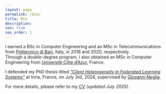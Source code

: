```yaml
---
layout: page
permalink: /bio/
title: Bio
description:
nav: true
nav_order: 1
---
```


I earned a BSc in Computer Engineering and an MSc in Telecommunications from [Politecnico di Bari](https://poliba.esse3.cineca.it/Guide/PaginaCorso.do?corso_id=10016), Italy, in 2018 and 2020, respectively.  
Through a double-degree program, I also obtained an MSc in Computer Engineering from [Université Côte d’Azur](https://ubinet.univ-cotedazur.fr), France.

I defended my PhD thesis titled _["Client Heterogeneity in Federated Learning Systems"](https://www.theses.fr/s318701)_ at Inria, France, on July 3rd, 2024, supervised by [Giovanni Neglia](http://www-sop.inria.fr/members/Giovanni.Neglia/).

For more details, please refer to my [CV](../assets/pdf/cv.pdf) *(updated July 2025)*.

